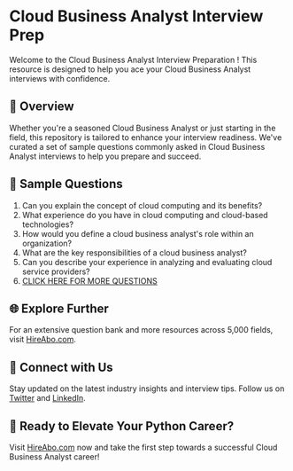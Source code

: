 # Cloud Business Analyst Interview Prep

Welcome to the Cloud Business Analyst Interview Preparation ! This resource is designed to help you ace your Cloud Business Analyst interviews with confidence.

## 🚀 Overview

Whether you're a seasoned Cloud Business Analyst or just starting in the field, this repository is tailored to enhance your interview readiness. We've curated a set of sample questions commonly asked in Cloud Business Analyst interviews to help you prepare and succeed.

## 📝 Sample Questions

1. Can you explain the concept of cloud computing and its benefits?
2. What experience do you have in cloud computing and cloud-based technologies?
3. How would you define a cloud business analyst's role within an organization?
4. What are the key responsibilities of a cloud business analyst?
5. Can you describe your experience in analyzing and evaluating cloud service providers?
6. [CLICK HERE FOR MORE QUESTIONS](https://hireabo.com/job/0_4_35/Cloud%20Business%20Analyst)

## 🌐 Explore Further

For an extensive question bank and more resources across 5,000 fields, visit [HireAbo.com](https://www.hireabo.com).

## 📱 Connect with Us

Stay updated on the latest industry insights and interview tips. Follow us on [Twitter](https://twitter.com/hireabo) and [LinkedIn](https://www.linkedin.com/in/hire-abo-3609972a8/).

## 🚀 Ready to Elevate Your Python Career?

Visit [HireAbo.com](https://www.hireabo.com) now and take the first step towards a successful Cloud Business Analyst career!